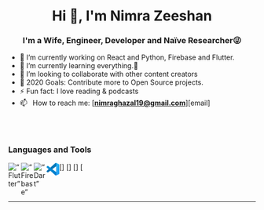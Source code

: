 <h1 align="center"> Hi 👋, I'm  Nimra Zeeshan</h1>
<h3 align="center">I'm a Wife, Engineer, Developer and Naïve Researcher😜</h3>

- 🔭 I’m currently working on React and Python, Firebase and Flutter.
- 🌱 I’m currently learning everything.🤣
- 👯 I’m looking to collaborate with other content creators
- 🥅 2020 Goals: Contribute more to Open Source projects.
- ⚡ Fun fact: I love reading & podcasts
- 📫 &ensp;How to reach me:  [**nimraghazal19@gmail.com**][email]

<br />
<br />

### Languages and Tools
[<img align="left" alt=“Flutter” width="26px" src="https://www.vectorlogo.zone/logos/flutterio/flutterio-icon.svg" />]
[<img align="left" alt=“Firebase” width="26px" src="https://www.vectorlogo.zone/logos/firebase/firebase-icon.svg" />]
[<img align="left" alt=“Dart” width="26px" src="https://www.vectorlogo.zone/logos/dartlang/dartlang-icon.svg" />]
[<img align="left" alt=“Github” width="26px" src="https://raw.githubusercontent.com/github/explore/80688e429a7d4ef2fca1e82350fe8e3517d3494d/topics/visual-studio-code/visual-studio-code.png" />


<br />
<br />

---
<!-- 
//[linkedin]: https://linkedin.com/in/nimra-ghazal
//[github]: https://github.com/NimraZeeshan
//[email]: mailto:nimra.ghazal@carotechnology.com
 -->
